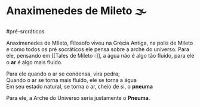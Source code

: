 # Anaximenedes de Mileto 🌫
#pré-srcráticos 

Anaximenedes de MIleto, Filosofo viveu na Grécia Antiga, na polis de Mileto e como todos os pré socráticos ele pensa sobre a arche do universo. Para ele, pensando em [[Tales de Mileto 💧]], a água não é algo tão fluido, para ele o **ar** é algo mais fluído.

Para ele quando o ar se condensa, vira pedra;  
Quando o ar se torna mais fluído, ele se torna a água  
Em seu estado natural, se torna o ar, cheio de si, o **pneuma**

Para ele, a Arche do Universo seria justamente o **Pneuma**.
